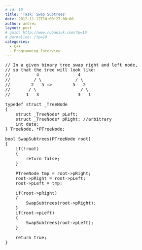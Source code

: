 ```yaml
---
# id: 19
title: 'Task: Swap Subtrees'
date: 2012-11-12T10:00:27-08:00
author: andrei
layout: post
# guid: http://www.rubaniuk.com/?p=19
# permalink: /?p=19
categories:
  - C++
  - Programming Interview
---
```

<pre class="brush: cpp; gutter: true">// In a given binary tree swap right and left node,
// so that the tree will look like:
//	        4		        4
//	       / \             / \
//        2   5	=&gt;        5   2
//       / \		         / \
//      1   3		        3   1

typedef struct _TreeNode
{
	struct _TreeNode* pLeft;
	struct _TreeNode* pRight; //arbitrary
	int data;
} TreeNode, *PTreeNode; 

bool SwapSubtrees(PTreeNode root)
{
	if(!root)
	{
		return false;	
	}

	PTreeNode tmp = root-&gt;pRight;
	root-&gt;pRight = root-&gt;pLeft;
	root-&gt;pLeft = tmp;

	if(root-&gt;pRight)
	{
		SwapSubtrees(root-&gt;pRight);	
	}
	if(root-&gt;pLeft)
	{
		SwapSubtrees(root-&gt;pLeft);	
	}

	return true;
}</pre>